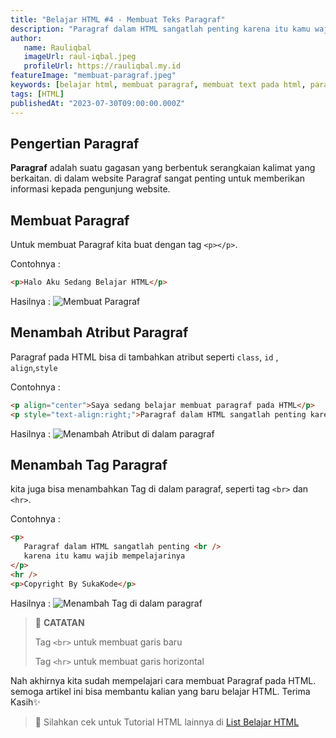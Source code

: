 ```yaml
---
title: "Belajar HTML #4 - Membuat Teks Paragraf"
description: "Paragraf dalam HTML sangatlah penting karena itu kamu wajib mempelajarinya"
author:
   name: Rauliqbal
   imageUrl: raul-iqbal.jpeg
   profileUrl: https://rauliqbal.my.id
featureImage: "membuat-paragraf.jpeg"
keywords: [belajar html, membuat paragraf, membuat text pada html, paragraf html]
tags: [HTML]
publishedAt: "2023-07-30T09:00:00.000Z"
---
```


## Pengertian Paragraf

**Paragraf** adalah suatu gagasan yang berbentuk serangkaian kalimat yang berkaitan. di dalam website Paragraf sangat penting untuk memberikan informasi kepada pengunjung website.

## Membuat Paragraf

Untuk membuat Paragraf kita buat dengan tag `<p></p>`.

Contohnya :

```html
<p>Halo Aku Sedang Belajar HTML</p>
```

Hasilnya :
![Membuat Paragraf](/images/paragraf.jpg)

## Menambah Atribut Paragraf

Paragraf pada HTML bisa di tambahkan atribut seperti `class`, `id` , `align`,`style`

Contohnya :

```html
<p align="center">Saya sedang belajar membuat paragraf pada HTML</p>
<p style="text-align:right;">Paragraf dalam HTML sangatlah penting karena itu kamu wajib mempelajarinya</p>
```

Hasilnya :
![Menambah Atribut di dalam paragraf](/images/atribut-paragraf.jpg)

## Menambah Tag Paragraf

kita juga bisa menambahkan Tag di dalam paragraf, seperti tag `<br>` dan `<hr>`.

Contohnya :

```html
<p>
   Paragraf dalam HTML sangatlah penting <br />
   karena itu kamu wajib mempelajarinya
</p>
<hr />
<p>Copyright By SukaKode</p>
```

Hasilnya :
![Menambah Tag di dalam paragraf](/images/tag-paragraf.jpg "test")

> 📝 **CATATAN**
>
> Tag `<br>` untuk membuat garis baru
>
> Tag `<hr>` untuk membuat garis horizontal

Nah akhirnya kita sudah mempelajari cara membuat Paragraf pada HTML. semoga artikel ini bisa membantu kalian yang baru belajar HTML. Terima Kasih✨

> 📖 Silahkan cek untuk Tutorial HTML lainnya di <a class="text-blue-500" href="/tutorial/html">List Belajar HTML</a>
